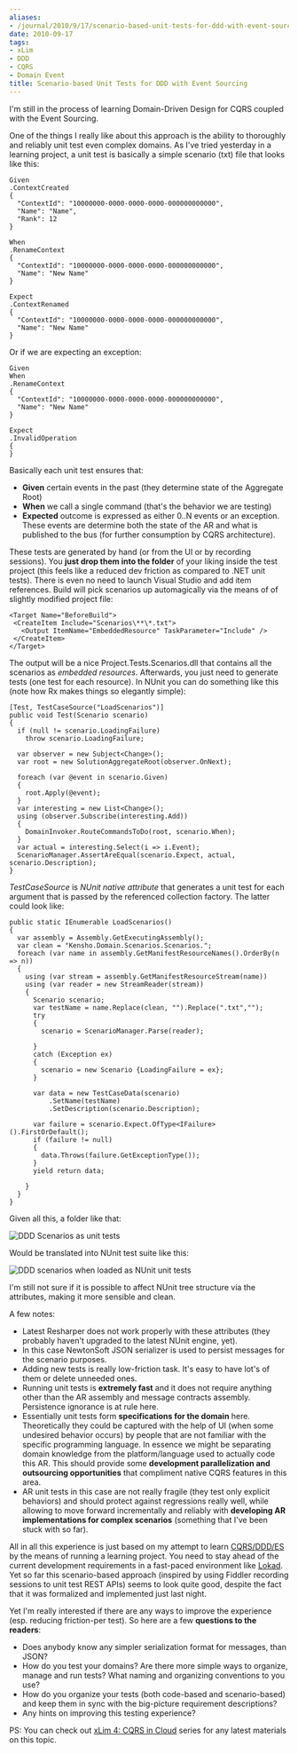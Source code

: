```yaml
---
aliases:
- /journal/2010/9/17/scenario-based-unit-tests-for-ddd-with-event-sourcing.html/index.html
date: 2010-09-17
tags:
- xLim
- DDD
- CQRS
- Domain Event
title: Scenario-based Unit Tests for DDD with Event Sourcing
---
```

<p>I'm still in the process of learning Domain-Driven Design for CQRS coupled with the Event Sourcing.</p>

<p>One of the things I really like about this approach is the ability to thoroughly and reliably unit test even complex domains. As I've tried yesterday in a learning project, a unit test is basically a simple scenario (txt) file that looks like this:</p>

<pre><code>Given
.ContextCreated
{
  "ContextId": "10000000-0000-0000-0000-000000000000",
  "Name": "Name",
  "Rank": 12
}

When
.RenameContext
{
  "ContextId": "10000000-0000-0000-0000-000000000000",
  "Name": "New Name"
}

Expect
.ContextRenamed
{
  "ContextId": "10000000-0000-0000-0000-000000000000",
  "Name": "New Name"
}
</code></pre>

<p>Or if we are expecting an exception:</p>

<pre><code>Given
When
.RenameContext
{
  "ContextId": "10000000-0000-0000-0000-000000000000",
  "Name": "New Name"
}

Expect
.InvalidOperation
{     
}
</code></pre>

<p>Basically each unit test ensures that:</p>

<ul>
<li><strong>Given</strong> certain events in the past (they determine state of the Aggregate Root)</li>
<li><strong>When</strong> we call a single command (that's the behavior we are testing)</li>
<li><strong>Expected</strong> outcome is expressed as either 0..N events or an exception. These events are determine both the state of the AR and what is published to the bus (for further consumption by CQRS architecture).</li>
</ul>

<p>These tests are generated by hand (or from the UI or by recording sessions). You <strong>just drop them into the folder</strong> of your liking inside the test project (this feels like a reduced dev friction as compared to .NET unit tests). There is even no need to launch Visual Studio and add item references. Build will pick scenarios up automagically via the means of of slightly modified project file:</p>

<pre><code>&lt;Target Name="BeforeBuild"&gt;
 &lt;CreateItem Include="Scenarios\**\*.txt"&gt;
   &lt;Output ItemName="EmbeddedResource" TaskParameter="Include" /&gt;
 &lt;/CreateItem&gt;
&lt;/Target&gt;
</code></pre>

<p>The output will be a nice Project.Tests.Scenarios.dll that contains all the scenarios as <em>embedded resources</em>. Afterwards, you just need to generate tests (one test for each resource). In NUnit you can do something like this (note how Rx makes things so elegantly simple):</p>

<pre><code>[Test, TestCaseSource("LoadScenarios")]
public void Test(Scenario scenario)
{
  if (null != scenario.LoadingFailure)
    throw scenario.LoadingFailure;

  var observer = new Subject&lt;Change&gt;();
  var root = new SolutionAggregateRoot(observer.OnNext);

  foreach (var @event in scenario.Given)
  {
    root.Apply(@event);
  }
  var interesting = new List&lt;Change&gt;();
  using (observer.Subscribe(interesting.Add))
  {
    DomainInvoker.RouteCommandsToDo(root, scenario.When);
  }
  var actual = interesting.Select(i =&gt; i.Event);
  ScenarioManager.AssertAreEqual(scenario.Expect, actual, scenario.Description);
}
</code></pre>

<p><em>TestCaseSource</em> is <em>NUnit native attribute</em> that generates a unit test for each argument that is passed by the referenced collection factory. The latter could look like:</p>

<pre><code>public static IEnumerable LoadScenarios()
{
  var assembly = Assembly.GetExecutingAssembly();
  var clean = "Kensho.Domain.Scenarios.Scenarios.";
  foreach (var name in assembly.GetManifestResourceNames().OrderBy(n =&gt; n))
  {
    using (var stream = assembly.GetManifestResourceStream(name))
    using (var reader = new StreamReader(stream))
    {
      Scenario scenario;
      var testName = name.Replace(clean, "").Replace(".txt","");
      try
      {
        scenario = ScenarioManager.Parse(reader);

      }
      catch (Exception ex)
      {
        scenario = new Scenario {LoadingFailure = ex};
      }

      var data = new TestCaseData(scenario)
          .SetName(testName)
          .SetDescription(scenario.Description);

      var failure = scenario.Expect.OfType&lt;IFailure&gt;().FirstOrDefault();
      if (failure != null)
      {
        data.Throws(failure.GetExceptionType());
      }
      yield return data;

    }
  }
}
</code></pre>

<p>Given all this, a folder like that:</p>

<p><span class="full-image-block ssNonEditable"><span><img src="/storage/uploads/2010/09/2010-09-17_DDD_scenario_unit_tests.png" alt="DDD Scenarios as unit tests"/></span></span></p>

<p>Would be translated into NUnit test suite like this:</p>

<p><span class="full-image-block ssNonEditable"><span><img src="/storage/uploads/2010/09/2010-09-17_DDD_scenarios_NUnit.png" alt="DDD scenarios when loaded as NUnit unit tests"/></span></span></p>

<p>I'm still not sure if it is possible to affect NUnit tree structure via the attributes, making it more sensible and clean.</p>

<p>A few notes:</p>

<ul>
<li>Latest Resharper does not work properly with these attributes (they probably haven't upgraded to the latest NUnit engine, yet).</li>
<li>In this case NewtonSoft JSON serializer is used to persist messages for the scenario purposes.</li>
<li>Adding new tests is really low-friction task. It's easy to have lot's of them or delete unneeded ones.</li>
<li>Running unit tests is <strong>extremely fast</strong> and it does not require anything other than the AR assembly and message contracts assembly. Persistence ignorance is at rule here.</li>
<li>Essentially unit tests form <strong>specifications for the domain</strong> here. Theoretically they could be captured with the help of UI (when some undesired behavior occurs) by people that are not familiar with the specific programming language. In essence we might be separating domain knowledge from the platform/language used to actually code this AR. This should provide some <strong>development parallelization and outsourcing opportunities</strong> that compliment native CQRS features in this area.</li>
<li>AR unit tests in this case are not really fragile (they test only explicit behaviors) and should protect against regressions really well, while allowing to move forward incrementally and reliably with <strong>developing AR implementations for complex scenarios</strong> (something that I've been stuck with so far).</li>
</ul>

<p>All in all this experience is just based on my attempt to learn <a href="http://abdullin.com/journal/2010/3/23/dddd-cqrs-and-other-enterprise-development-buzz-words.html">CQRS/DDD/ES</a> by the means of running a learning project. You need to stay ahead of the current development requirements in a fast-paced environment like <a href="http://www.lokad.com" target="_blank" class="offsite-link-inline">Lokad</a>. Yet so far this scenario-based approach (inspired by using Fiddler recording sessions to unit test REST APIs) seems to look quite good, despite the fact that it was formalized and implemented just last night.</p>

<p>Yet I'm really interested if there are any ways to improve the experience (esp. reducing friction-per test). So here are a few <strong>questions to the readers</strong>:</p>

<ul>
<li>Does anybody know any simpler serialization format for messages, than JSON?</li>
<li>How do you test your domains? Are there more simple ways to organize, manage and run tests? What naming and organizing conventions to you use?</li>
<li>How do you organize your tests (both code-based and scenario-based) and keep them in sync with the big-picture requirement descriptions?</li>
<li>Any hints on improving this testing experience?</li>
</ul>

<p>PS: You can check out <a href="http://abdullin.com/xlim/">xLim 4: CQRS in Cloud</a> series for any latest materials on this topic.</p>

